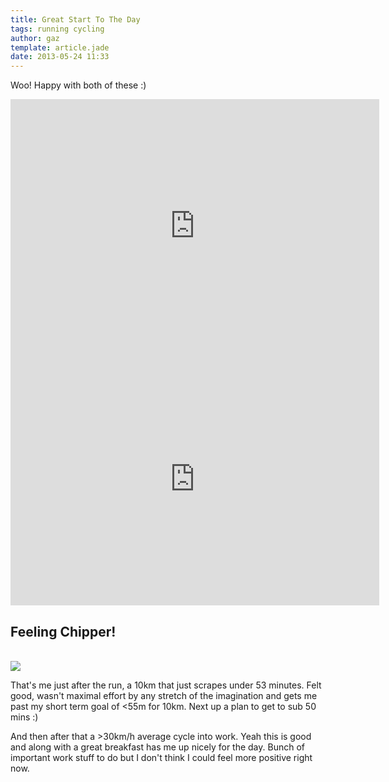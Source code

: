 ```yaml
---
title: Great Start To The Day
tags: running cycling
author: gaz
template: article.jade
date: 2013-05-24 11:33
---
```


Woo! Happy with both of these :)

<iframe height='405' width='590' frameborder='0' allowtransparency='true' scrolling='no' src='http://app.strava.com/activities/55963252/embed/0c2c3b13f24fc895ede8e85f2818a5c03dc5ebe9'></iframe>

<iframe height='405' width='590' frameborder='0' allowtransparency='true' scrolling='no' src='http://app.strava.com/activities/55980788/embed/eb80459acd9e9aa84df1a785ce6910642782f10f'></iframe>

## Feeling Chipper!
<br>
<div class='middle'>
<img src="http://s3.amazonaws.com/tripphoto.runkeeper.com/RUdyowPQVLqeSJVPkgeTyrfl.jpg">
</div>

That's me just after the run, a 10km that just scrapes under 53 minutes. Felt good, wasn't maximal effort by any stretch of the imagination and gets me past my short term goal of <55m for 10km. Next up a plan to get to sub 50 mins :)

And then after that a >30km/h average cycle into work. Yeah this is good and along with a great breakfast has me up nicely for the day. Bunch of important work stuff to do but I don't think I could feel more positive right now.
